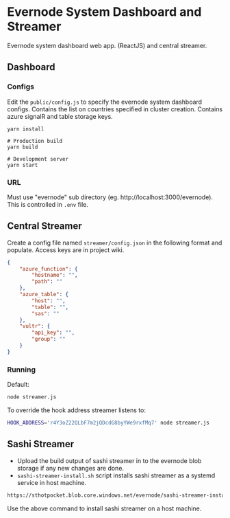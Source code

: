 # Evernode System Dashboard and Streamer
Evernode system dashboard web app. (ReactJS) and central streamer.

## Dashboard

### Configs
Edit the `public/config.js` to specify the evernode system dashboard configs.
Contains the list on countries specified in cluster creation.
Contains azure signalR and table storage keys.

```
yarn install

# Production build
yarn build

# Development server
yarn start
```

### URL
Must use "evernode" sub directory (eg. http://localhost:3000/evernode). This is controlled in `.env` file.


## Central Streamer

Create a config file named `streamer/config.json` in the following format and populate. Access keys are in project wiki.
```json
{
    "azure_function": {
        "hostname": "",
        "path": ""
    },
    "azure_table": {
        "host": "",
        "table": "",
        "sas": ""
    },
    "vultr": {
        "api_key": "",
        "group": ""
    }
}
```
### Running

Default:
```bash
node streamer.js
```
To override the hook address streamer listens to:
```bash
HOOK_ADDRESS='r4Y3oZ22QLbF7m2jQDcdG8byYWe9rxfMq7' node streamer.js
```

## Sashi Streamer
- Upload the build output of sashi streamer in to the evernode blob storage if any new changes are done.
- `sashi-streamer-install.sh` script installs sashi streamer as a systemd service in host machine.

```bash
https://sthotpocket.blob.core.windows.net/evernode/sashi-streamer-install.sh | bash
```
Use the above command to install sashi streamer on a host machine.
